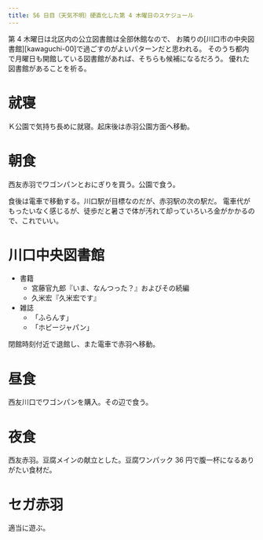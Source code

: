 ```yaml
---
title: 56 日目（天気不明）硬直化した第 4 木曜日のスケジュール
---
```


第 4 木曜日は北区内の公立図書館は全部休館なので、
お隣りの[川口市の中央図書館][kawaguchi-00]で過ごすのがよいパターンだと思われる。
そのうち都内で月曜日も開館している図書館があれば、そちらも候補になるだろう。
優れた図書館があることを祈る。

# 就寝

Ｋ公園で気持ち長めに就寝。起床後は赤羽公園方面へ移動。

# 朝食

西友赤羽でワゴンパンとおにぎりを買う。公園で食う。

食後は電車で移動する。川口駅が目標なのだが、赤羽駅の次の駅だ。
電車代がもったいなく感じるが、徒歩だと暑さで体が汚れて却っていろいろ金がかかるので、これでいい。

# 川口中央図書館

* 書籍
  * 宮藤官九郎『いま、なんつった？』およびその続編
  * 久米宏『久米宏です』
* 雑誌
  * 「ふらんす」
  * 「ホビージャパン」

閉館時刻付近で退館し、また電車で赤羽へ移動。

# 昼食

西友川口でワゴンパンを購入。その辺で食う。

# 夜食

西友赤羽。豆腐メインの献立とした。豆腐ワンパック 36 円で腹一杯になるありがたい食材だ。

# セガ赤羽

適当に遊ぶ。
